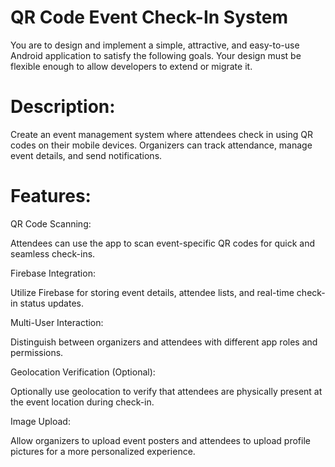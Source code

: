# QR Code Event Check-In System

You are to design and implement a simple, attractive, and easy-to-use Android application to satisfy the following goals. Your design must be flexible enough to allow developers to extend or migrate it.

# Description: 
Create an event management system where attendees check in using QR codes on their mobile devices. Organizers can track attendance, manage event details, and send notifications.

# Features:
QR Code Scanning:

Attendees can use the app to scan event-specific QR codes for quick and seamless check-ins.

Firebase Integration:

Utilize Firebase for storing event details, attendee lists, and real-time check-in status updates.

Multi-User Interaction:

Distinguish between organizers and attendees with different app roles and permissions.

Geolocation Verification (Optional):

Optionally use geolocation to verify that attendees are physically present at the event location during check-in.

Image Upload:

Allow organizers to upload event posters and attendees to upload profile pictures for a more personalized experience.
